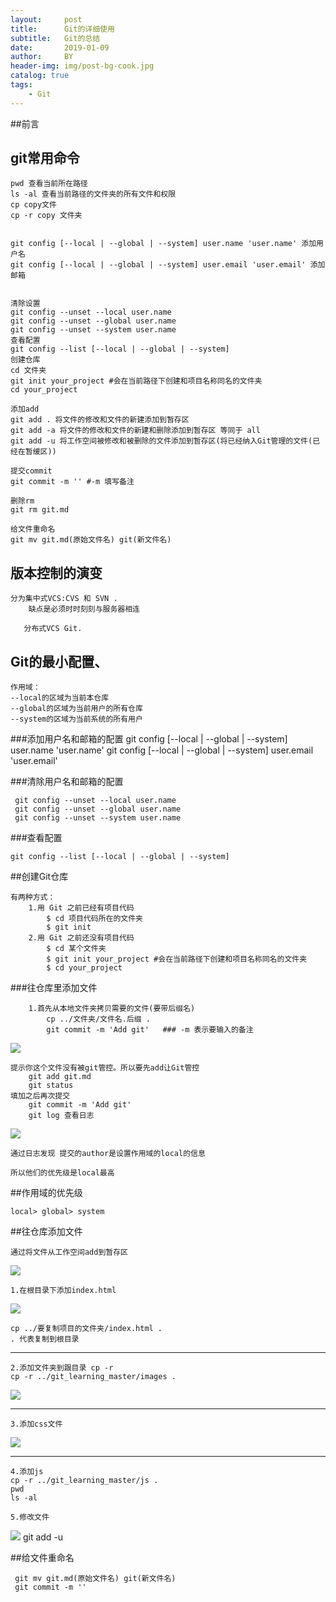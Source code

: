 ```yaml
---
layout:     post
title:      Git的详细使用
subtitle:   Git的总结
date:       2019-01-09
author:     BY
header-img: img/post-bg-cook.jpg
catalog: true
tags:
    - Git
---
```

##前言



## git常用命令
	pwd 查看当前所在路径
	ls -al 查看当前路径的文件夹的所有文件和权限
	cp copy文件
	cp -r copy 文件夹
	

	git config [--local | --global | --system] user.name 'user.name' 添加用户名
	git config [--local | --global | --system] user.email 'user.email' 添加邮箱

	
	清除设置
	git config --unset --local user.name
	git config --unset --global user.name
	git config --unset --system user.name 
	查看配置
	git config --list [--local | --global | --system] 
	创建仓库
 	cd 文件夹
	git init your_project #会在当前路径下创建和项⽬名称同名的⽂件夹
	cd your_project 
	
	添加add
	git add . 将文件的修改和文件的新建添加到暂存区
	git add -a 将文件的修改和文件的新建和删除添加到暂存区 等同于 all
	git add -u 将工作空间被修改和被删除的文件添加到暂存区(将已经纳入Git管理的文件(已经在暂缓区))

	提交commit
	git commit -m '' #-m 填写备注

	删除rm 
	git rm git.md

	给文件重命名
	git mv git.md(原始文件名) git(新文件名) 
 
## 版本控制的演变


	分为集中式VCS:CVS 和 SVN .
		缺点是必须时时刻刻与服务器相连
		
	   分布式VCS Git.

## Git的最小配置、
	作用域：
	--local的区域为当前本仓库
	--global的区域为当前用户的所有仓库
	--system的区域为当前系统的所有用户


###添加用户名和邮箱的配置
	git config [--local | --global | --system] user.name 'user.name'
	git config [--local | --global | --system] user.email 'user.email'

###清除用户名和邮箱的配置
	
	 git config --unset --local user.name
	 git config --unset --global user.name
	 git config --unset --system user.name 

###查看配置
 
	git config --list [--local | --global | --system] 


##创建Git仓库
	
	有两种方式：
		1.⽤ Git 之前已经有项⽬代码 
			$ cd 项⽬代码所在的⽂件夹
			$ git init
		2.⽤ Git 之前还没有项⽬代码
			$ cd 某个⽂件夹
			$ git init your_project #会在当前路径下创建和项⽬名称同名的⽂件夹
			$ cd your_project 


###往仓库里添加文件

		1.首先从本地文件夹拷贝需要的文件(要带后缀名)
			cp ../文件夹/文件名.后缀 .
			git commit -m 'Add git'   ### -m 表示要输入的备注
![](https://i.imgur.com/PnZOhoy.png)
	
	提示你这个文件没有被git管控。所以要先add让Git管控
		git add git.md
		git status 
	填加之后再次提交
		git commit -m 'Add git'
		git log 查看日志 
![](https://i.imgur.com/fmfC8YA.png)

	通过日志发现 提交的author是设置作用域的local的信息 
	
	所以他们的优先级是local最高


##作用域的优先级

	local> global> system


##往仓库添加文件

	通过将文件从工作空间add到暂存区

![](https://i.imgur.com/0Yq7ov2.png)

	1.在根目录下添加index.html
![](https://i.imgur.com/rweNpfy.png)
	
	cp ../要复制项目的文件夹/index.html .
	. 代表复制到根目录

---
	2.添加文件夹到跟目录 cp -r
	cp -r ../git_learning_master/images .

![](https://i.imgur.com/rJQoGZ1.png)

----
  	3.添加css文件
![](https://i.imgur.com/FhdARiX.png)

----
	4.添加js
    cp -r ../git_learning_master/js .
	pwd 
	ls -al

	5.修改文件 
![](https://i.imgur.com/9H1SJGn.png)
	git add -u


##给文件重命名
		
	 git mv git.md(原始文件名) git(新文件名) 
	 git commit -m ''